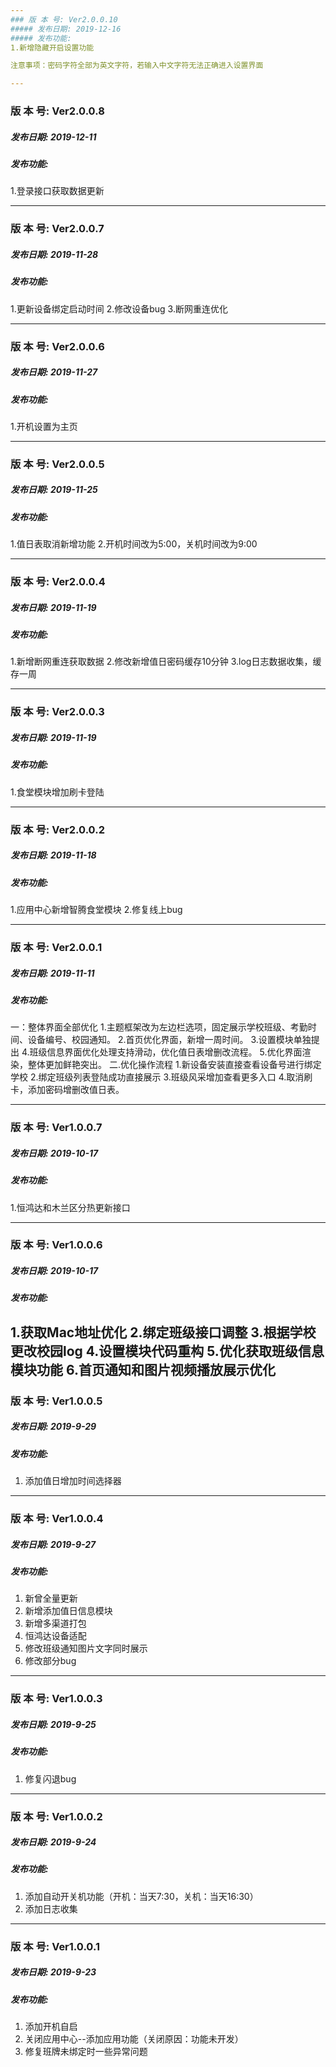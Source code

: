 ```yaml
---
### 版 本 号: Ver2.0.0.10
##### 发布日期: 2019-12-16
##### 发布功能:
1.新增隐藏开启设置功能

注意事项：密码字符全部为英文字符，若输入中文字符无法正确进入设置界面

---
```

### 版 本 号: Ver2.0.0.8
##### 发布日期: 2019-12-11
##### 发布功能:
1.登录接口获取数据更新

---
### 版 本 号: Ver2.0.0.7
##### 发布日期: 2019-11-28
##### 发布功能:
1.更新设备绑定启动时间
2.修改设备bug
3.断网重连优化

---
### 版 本 号: Ver2.0.0.6
##### 发布日期: 2019-11-27
##### 发布功能:
1.开机设置为主页

---
### 版 本 号: Ver2.0.0.5
##### 发布日期: 2019-11-25
##### 发布功能:
1.值日表取消新增功能
2.开机时间改为5:00，关机时间改为9:00

---
### 版 本 号: Ver2.0.0.4
##### 发布日期: 2019-11-19
##### 发布功能:
1.新增断网重连获取数据
2.修改新增值日密码缓存10分钟
3.log日志数据收集，缓存一周


---
### 版 本 号: Ver2.0.0.3
##### 发布日期: 2019-11-19
##### 发布功能:
1.食堂模块增加刷卡登陆



---
### 版 本 号: Ver2.0.0.2
##### 发布日期: 2019-11-18
##### 发布功能:
1.应用中心新增智腾食堂模块
2.修复线上bug

---
### 版 本 号: Ver2.0.0.1
##### 发布日期: 2019-11-11
##### 发布功能:
一：整体界面全部优化
  1.主题框架改为左边栏选项，固定展示学校班级、考勤时间、设备编号、校园通知。
  2.首页优化界面，新增一周时间。
  3.设置模块单独提出
  4.班级信息界面优化处理支持滑动，优化值日表增删改流程。
  5.优化界面渲染，整体更加鲜艳突出。
二.优化操作流程
  1.新设备安装直接查看设备号进行绑定学校
  2.绑定班级列表登陆成功直接展示
  3.班级风采增加查看更多入口
  4.取消刷卡，添加密码增删改值日表。


---
### 版 本 号: Ver1.0.0.7
##### 发布日期: 2019-10-17
##### 发布功能:
1.恒鸿达和木兰区分热更新接口

---
### 版 本 号: Ver1.0.0.6
##### 发布日期: 2019-10-17
##### 发布功能:
1.获取Mac地址优化
2.绑定班级接口调整
3.根据学校更改校园log
4.设置模块代码重构
5.优化获取班级信息模块功能
6.首页通知和图片视频播放展示优化
---
### 版 本 号: Ver1.0.0.5
##### 发布日期: 2019-9-29
##### 发布功能:
1. 添加值日增加时间选择器

---
### 版 本 号: Ver1.0.0.4
##### 发布日期: 2019-9-27
##### 发布功能:
1. 新曾全量更新
2. 新增添加值日信息模块
3. 新增多渠道打包
4. 恒鸿达设备适配
5. 修改班级通知图片文字同时展示
6. 修改部分bug


---
### 版 本 号: Ver1.0.0.3
##### 发布日期: 2019-9-25
##### 发布功能:
1. 修复闪退bug


---
### 版 本 号: Ver1.0.0.2
##### 发布日期: 2019-9-24
##### 发布功能:
1. 添加自动开关机功能（开机：当天7:30，关机：当天16:30）
2. 添加日志收集


---
### 版 本 号: Ver1.0.0.1
##### 发布日期: 2019-9-23
##### 发布功能:
1. 添加开机自启
2. 关闭应用中心--添加应用功能（关闭原因：功能未开发）
3. 修复班牌未绑定时一些异常问题









